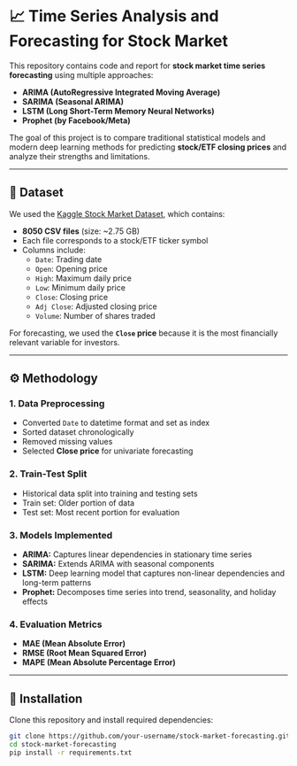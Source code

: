 # 📈 Time Series Analysis and Forecasting for Stock Market  

This repository contains code and report for **stock market time series forecasting** using multiple approaches:  
- **ARIMA (AutoRegressive Integrated Moving Average)**  
- **SARIMA (Seasonal ARIMA)**  
- **LSTM (Long Short-Term Memory Neural Networks)**  
- **Prophet (by Facebook/Meta)**  

The goal of this project is to compare traditional statistical models and modern deep learning methods for predicting **stock/ETF closing prices** and analyze their strengths and limitations.  

---

## 📂 Dataset  

We used the [Kaggle Stock Market Dataset](https://www.kaggle.com/datasets/jacksoncrow/stock-market-dataset), which contains:  
- **8050 CSV files** (size: ~2.75 GB)  
- Each file corresponds to a stock/ETF ticker symbol  
- Columns include:  
  - `Date`: Trading date  
  - `Open`: Opening price  
  - `High`: Maximum daily price  
  - `Low`: Minimum daily price  
  - `Close`: Closing price  
  - `Adj Close`: Adjusted closing price  
  - `Volume`: Number of shares traded  

For forecasting, we used the **`Close` price** because it is the most financially relevant variable for investors.  

---

## ⚙️ Methodology  

### 1. Data Preprocessing  
- Converted `Date` to datetime format and set as index  
- Sorted dataset chronologically  
- Removed missing values  
- Selected **Close price** for univariate forecasting  

### 2. Train-Test Split  
- Historical data split into training and testing sets  
- Train set: Older portion of data  
- Test set: Most recent portion for evaluation  

### 3. Models Implemented  
- **ARIMA:** Captures linear dependencies in stationary time series  
- **SARIMA:** Extends ARIMA with seasonal components  
- **LSTM:** Deep learning model that captures non-linear dependencies and long-term patterns  
- **Prophet:** Decomposes time series into trend, seasonality, and holiday effects  

### 4. Evaluation Metrics  
- **MAE (Mean Absolute Error)**  
- **RMSE (Root Mean Squared Error)**  
- **MAPE (Mean Absolute Percentage Error)**  

---

## 🚀 Installation  

Clone this repository and install required dependencies:  

```bash
git clone https://github.com/your-username/stock-market-forecasting.git
cd stock-market-forecasting
pip install -r requirements.txt
